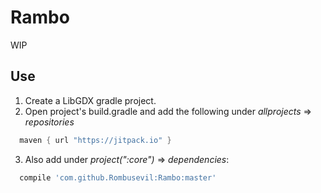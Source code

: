 # Rambo

WIP

## Use
1. Create a LibGDX gradle project.
1. Open project's build.gradle and add the following under _allprojects_ => _repositories_ 

```gradle
  maven { url "https://jitpack.io" }
```
3. Also add under _project(":core")_ => _dependencies_:
```gradle
  compile 'com.github.Rombusevil:Rambo:master'
```
